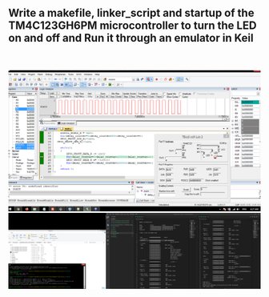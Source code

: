 ## Write a makefile, linker_script and startup of the TM4C123GH6PM microcontroller to turn the LED on and off and Run it through an emulator in Keil
<br></br>
![image](4.PNG)
![image](1.PNG)